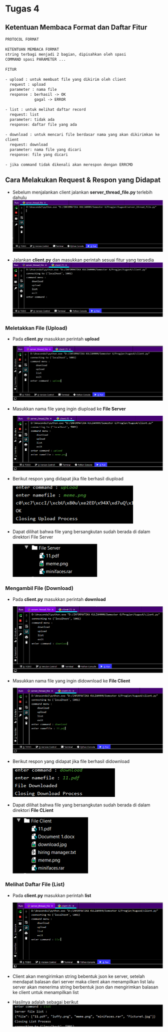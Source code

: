 # Tugas 4
## Ketentuan Membaca Format dan Daftar Fitur
```
PROTOCOL FORMAT

KETENTUAN MEMBACA FORMAT
string terbagi menjadi 2 bagian, dipisahkan oleh spasi
COMMAND spasi PARAMETER ...

FITUR

- upload : untuk membuat file yang dikirim oleh client
  request : upload
  parameter : nama file
  response : berhasil -> OK
             gagal -> ERROR

- list : untuk melihat daftar record
  request: list
  parameter: tidak ada
  response: daftar file yang ada

- download : untuk mencari file berdasar nama yang akan dikirimkan ke client
  request: download
  parameter: nama file yang dicari
  response: file yang dicari

- jika command tidak dikenali akan merespon dengan ERRCMD
```

## Cara Melakukan Request & Respon yang Didapat

- Sebelum menjalankan client jalankan **server_thread_file.py** terlebih dahulu
 ![](gambar/server.PNG)

- Jalankan **client.py** dan masukkan perintah sesuai fitur yang tersedia
 ![](gambar/client.PNG)
### Meletakkan File (Upload)

- Pada **client.py** masukkan perintah **upload**
  
  ![](gambar/upload.PNG)
  
- Masukkan nama file yang ingin diupload ke **File Server**

  ![](gambar/upload_meme.PNG)
  
- Berikut respon yang didapat jika file berhasil diupload

  ![](gambar/upload_success.PNG)
  
- Dapat dilihat bahwa file yang bersangkutan sudah berada di dalam direktori File Server

  ![](gambar/upload_hasil.PNG)

### Mengambil File (Download) 

- Pada **client.py** masukkan perintah **download**
  
  ![](gambar/download.PNG)
  
- Masukkan nama file yang ingin didownload ke **File Client**

  ![](gambar/download_11.PNG)
  
- Berikut respon yang didapat jika file berhasil didownload

  ![](gambar/download_sukses.PNG)
  
- Dapat dilihat bahwa file yang bersangkutan sudah berada di dalam direktori **File CLient**

  ![](gambar/download_hasil.PNG)

### Melihat Daftar File (List)

- Pada **client.py** masukkan perintah **list**
  
  ![](gambar/list.PNG)
  
- Client akan mengirimkan string bebentuk json ke server, setelah mendapat balasan dari server maka client akan menampilkan list lalu server akan menerima string berbentuk json dan mengirimkan balasan ke client untuk menampilkan list
- Hasilnya adalah sebagai berikut
  ![](gambar/list_hasil.PNG)
